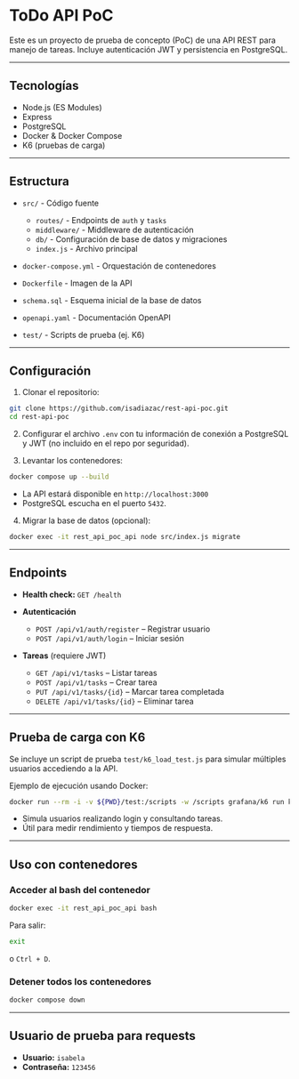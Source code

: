 # ToDo API PoC

Este es un proyecto de prueba de concepto (PoC) de una API REST para manejo de tareas.
Incluye autenticación JWT y persistencia en PostgreSQL.

---

## Tecnologías

- Node.js (ES Modules)
- Express
- PostgreSQL
- Docker & Docker Compose
- K6 (pruebas de carga)

---

## Estructura

- `src/` - Código fuente

  - `routes/` - Endpoints de `auth` y `tasks`
  - `middleware/` - Middleware de autenticación
  - `db/` - Configuración de base de datos y migraciones
  - `index.js` - Archivo principal

- `docker-compose.yml` - Orquestación de contenedores
- `Dockerfile` - Imagen de la API
- `schema.sql` - Esquema inicial de la base de datos
- `openapi.yaml` - Documentación OpenAPI
- `test/` - Scripts de prueba (ej. K6)

---

## Configuración

1. Clonar el repositorio:

```bash
git clone https://github.com/isadiazac/rest-api-poc.git
cd rest-api-poc
```

2. Configurar el archivo `.env` con tu información de conexión a PostgreSQL y JWT (no incluido en el repo por seguridad).

3. Levantar los contenedores:

```bash
docker compose up --build
```

- La API estará disponible en `http://localhost:3000`
- PostgreSQL escucha en el puerto `5432`.

4. Migrar la base de datos (opcional):

```bash
docker exec -it rest_api_poc_api node src/index.js migrate
```

---

## Endpoints

- **Health check:** `GET /health`
- **Autenticación**

  - `POST /api/v1/auth/register` – Registrar usuario
  - `POST /api/v1/auth/login` – Iniciar sesión

- **Tareas** (requiere JWT)

  - `GET /api/v1/tasks` – Listar tareas
  - `POST /api/v1/tasks` – Crear tarea
  - `PUT /api/v1/tasks/{id}` – Marcar tarea completada
  - `DELETE /api/v1/tasks/{id}` – Eliminar tarea

---

## Prueba de carga con K6

Se incluye un script de prueba `test/k6_load_test.js` para simular múltiples usuarios accediendo a la API.

Ejemplo de ejecución usando Docker:

```bash
docker run --rm -i -v ${PWD}/test:/scripts -w /scripts grafana/k6 run k6_load_test.js
```

- Simula usuarios realizando login y consultando tareas.
- Útil para medir rendimiento y tiempos de respuesta.

---

## Uso con contenedores

### Acceder al bash del contenedor

```bash
docker exec -it rest_api_poc_api bash
```

Para salir:

```bash
exit
```

o `Ctrl + D`.

### Detener todos los contenedores

```bash
docker compose down
```

---

## Usuario de prueba para requests

- **Usuario:** `isabela`
- **Contraseña:** `123456`

